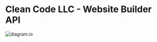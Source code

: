 # Clean Code LLC - Website Builder API

![diagram.io](https://github.com/clean-code-llc/website-builder-webapp-backend/blob/master/README/Website-Builder-AWS-Arch.png)